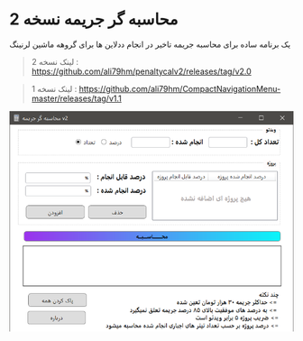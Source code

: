 # محاسبه گر جریمه نسخه 2
یک برنامه ساده برای محاسبه جریمه تاخیر در انجام ددلاین ها برای گروهه ماشین لرنینگ

>لینک نسخه 2 : https://github.com/ali79hm/penaltycalv2/releases/tag/v2.0

>لینک نسخه 1 : https://github.com/ali79hm/CompactNavigationMenu-master/releases/tag/v1.1

![Screengrab](penaltycalv2/Screenshot.png)
